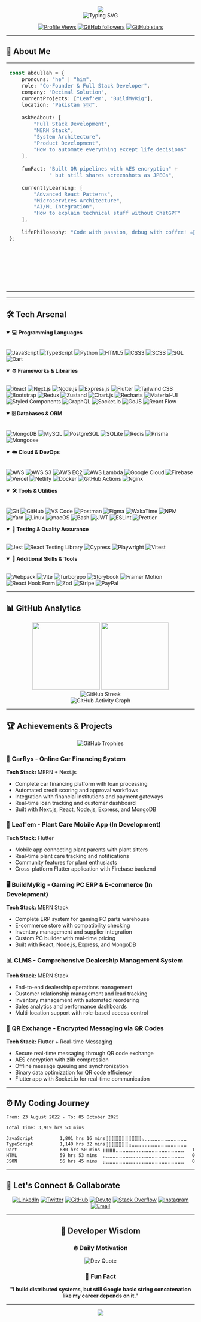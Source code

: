 <div align="center">
  <img src="https://capsule-render.vercel.app/api?type=waving&color=0:667eea,100:764ba2&height=300&section=header&text=Abdullah%20Saad&fontSize=80&fontAlign=50&fontAlignY=38&desc=Full-Stack%20Developer%20%7C%20Co-Founder%20at%20Decimal%20Solution&descAlign=50&descAlignY=55&animation=fadeIn" />
</div>

<div align="center">
  <img src="https://readme-typing-svg.demolab.com?font=Fira+Code&size=22&duration=3000&pause=1000&color=58A6FF&center=true&vCenter=true&multiline=true&width=700&height=120&lines=%F0%9F%9A%80+Building+the+future+with+code;%F0%9F%8C%9F+MERN+Stack+Enthusiast;%F0%9F%92%A1+Currently+crafting+Leaf'em+%26+BuildMyRig;%E2%9A%A1+Spaces+over+tabs+forever!;%F0%9F%94%A5+Turning+coffee+into+code+since+2022" alt="Typing SVG" />
</div>

<div align="center">
  
[![Profile Views](https://komarev.com/ghpvc/?username=abdullahsaad5&style=for-the-badge&color=brightgreen)](https://github.com/abdullahsaad5)
[![GitHub followers](https://img.shields.io/github/followers/abdullahsaad5?style=for-the-badge&color=blue)](https://github.com/abdullahsaad5)
[![GitHub stars](https://img.shields.io/github/stars/abdullahsaad5?style=for-the-badge&color=yellow)](https://github.com/abdullahsaad5)

</div>

---

## 🚀 About Me

<table>
<tr>
<td width="55%" valign="top">

```typescript
const abdullah = {
    pronouns: "he" | "him",
    role: "Co-Founder & Full Stack Developer",
    company: "Decimal Solution",
    currentProjects: ["Leaf'em", "BuildMyRig"],
    location: "Pakistan 🇵🇰",
    
    askMeAbout: [
        "Full Stack Development",
        "MERN Stack", 
        "System Architecture",
        "Product Development",
        "How to automate everything except life decisions"
    ],
    
    funFact: "Built QR pipelines with AES encryption" +
             " but still shares screenshots as JPEGs",
    
    currentlyLearning: [
        "Advanced React Patterns",
        "Microservices Architecture", 
        "AI/ML Integration",
        "How to explain technical stuff without ChatGPT"
    ],
    
    lifePhilosophy: "Code with passion, debug with coffee! ☕🐛➡️✨"
};
```

</td>
<td width="45%" valign="top">

<div align="center">
<img src="https://media.giphy.com/media/qgQUggAC3Pfv687qPC/giphy.gif" width="300" alt="Coding"/>
</div>

**Quick Facts:**
- 🔭 Co-Founder at **Decimal Solution**
- 🌱 Building **Leaf'em** & **BuildMyRig**
- 💬 Ask me about **MERN Stack**
- ⚡ **3,563+ hours** of coding (and counting...)
- 🎯 **50.08%** JS, **25.97%** TS *(Updated via WakaTime)*
- 🏆 Leading teams & running SCRUMs
- 🤖 Built family trees but can't trace the root of own problems

</td>
</tr>
</table>

---

## 🛠️ Tech Arsenal

<details open>
<summary><b>💻 Programming Languages</b></summary>
<br>

![JavaScript](https://img.shields.io/badge/-JavaScript%20(ES6+)-F7DF1E?style=for-the-badge&logo=javascript&logoColor=black)
![TypeScript](https://img.shields.io/badge/-TypeScript-3178C6?style=for-the-badge&logo=typescript&logoColor=white)
![Python](https://img.shields.io/badge/-Python-3776AB?style=for-the-badge&logo=python&logoColor=white)
![HTML5](https://img.shields.io/badge/-HTML5-E34F26?style=for-the-badge&logo=html5&logoColor=white)
![CSS3](https://img.shields.io/badge/-CSS3-1572B6?style=for-the-badge&logo=css3&logoColor=white)
![SCSS](https://img.shields.io/badge/-SCSS-CC6699?style=for-the-badge&logo=sass&logoColor=white)
![SQL](https://img.shields.io/badge/-SQL-4479A1?style=for-the-badge&logo=mysql&logoColor=white)
![Dart](https://img.shields.io/badge/-Dart-0175C2?style=for-the-badge&logo=dart&logoColor=white)

</details>

<details open>
<summary><b>⚙️ Frameworks & Libraries</b></summary>
<br>

![React](https://img.shields.io/badge/-React.js-61DAFB?style=for-the-badge&logo=react&logoColor=black)
![Next.js](https://img.shields.io/badge/-Next.js-000000?style=for-the-badge&logo=next.js&logoColor=white)
![Node.js](https://img.shields.io/badge/-Node.js-339933?style=for-the-badge&logo=node.js&logoColor=white)
![Express.js](https://img.shields.io/badge/-Express.js-000000?style=for-the-badge&logo=express&logoColor=white)
![Flutter](https://img.shields.io/badge/-Flutter-02569B?style=for-the-badge&logo=flutter&logoColor=white)
![Tailwind CSS](https://img.shields.io/badge/-Tailwind_CSS-38B2AC?style=for-the-badge&logo=tailwind-css&logoColor=white)
![Bootstrap](https://img.shields.io/badge/-Bootstrap-7952B3?style=for-the-badge&logo=bootstrap&logoColor=white)
![Redux](https://img.shields.io/badge/-Redux-764ABC?style=for-the-badge&logo=redux&logoColor=white)
![Zustand](https://img.shields.io/badge/-Zustand-FF6B6B?style=for-the-badge&logo=react&logoColor=white)
![Chart.js](https://img.shields.io/badge/-Chart.js-FF6384?style=for-the-badge&logo=chart.js&logoColor=white)
![Recharts](https://img.shields.io/badge/-Recharts-8884D8?style=for-the-badge&logo=react&logoColor=white)
![Material-UI](https://img.shields.io/badge/-Material--UI-0081CB?style=for-the-badge&logo=material-ui&logoColor=white)
![Styled Components](https://img.shields.io/badge/-Styled_Components-DB7093?style=for-the-badge&logo=styled-components&logoColor=white)
![GraphQL](https://img.shields.io/badge/-GraphQL-E10098?style=for-the-badge&logo=graphql&logoColor=white)
![Socket.io](https://img.shields.io/badge/-Socket.io-010101?style=for-the-badge&logo=socket.io&logoColor=white)
![GoJS](https://img.shields.io/badge/-GoJS-00ADD8?style=for-the-badge&logo=go&logoColor=white)
![React Flow](https://img.shields.io/badge/-React_Flow-FF6B6B?style=for-the-badge&logo=react&logoColor=white)

</details>

<details open>
<summary><b>🗄️ Databases & ORM</b></summary>
<br>

![MongoDB](https://img.shields.io/badge/-MongoDB-47A248?style=for-the-badge&logo=mongodb&logoColor=white)
![MySQL](https://img.shields.io/badge/-MySQL-4479A1?style=for-the-badge&logo=mysql&logoColor=white)
![PostgreSQL](https://img.shields.io/badge/-PostgreSQL-336791?style=for-the-badge&logo=postgresql&logoColor=white)
![SQLite](https://img.shields.io/badge/-SQLite-003B57?style=for-the-badge&logo=sqlite&logoColor=white)
![Redis](https://img.shields.io/badge/-Redis-DC382D?style=for-the-badge&logo=redis&logoColor=white)
![Prisma](https://img.shields.io/badge/-Prisma-2D3748?style=for-the-badge&logo=prisma&logoColor=white)
![Mongoose](https://img.shields.io/badge/-Mongoose-880000?style=for-the-badge&logo=mongoose&logoColor=white)

</details>

<details open>
<summary><b>☁️ Cloud & DevOps</b></summary>
<br>

![AWS](https://img.shields.io/badge/-AWS-232F3E?style=for-the-badge&logo=amazon-aws&logoColor=white)
![AWS S3](https://img.shields.io/badge/-AWS_S3-569A31?style=for-the-badge&logo=amazon-s3&logoColor=white)
![AWS EC2](https://img.shields.io/badge/-AWS_EC2-FF9900?style=for-the-badge&logo=amazon-ec2&logoColor=white)
![AWS Lambda](https://img.shields.io/badge/-AWS_Lambda-FF9900?style=for-the-badge&logo=aws-lambda&logoColor=white)
![Google Cloud](https://img.shields.io/badge/-Google_Cloud-4285F4?style=for-the-badge&logo=google-cloud&logoColor=white)
![Firebase](https://img.shields.io/badge/-Firebase-FFCA28?style=for-the-badge&logo=firebase&logoColor=black)
![Vercel](https://img.shields.io/badge/-Vercel-000000?style=for-the-badge&logo=vercel&logoColor=white)
![Netlify](https://img.shields.io/badge/-Netlify-00C7B7?style=for-the-badge&logo=netlify&logoColor=white)
![Docker](https://img.shields.io/badge/-Docker-2496ED?style=for-the-badge&logo=docker&logoColor=white)
![GitHub Actions](https://img.shields.io/badge/-GitHub_Actions-2088FF?style=for-the-badge&logo=github-actions&logoColor=white)
![Nginx](https://img.shields.io/badge/-Nginx-009639?style=for-the-badge&logo=nginx&logoColor=white)

</details>

<details open>
<summary><b>🛠️ Tools & Utilities</b></summary>
<br>

![Git](https://img.shields.io/badge/-Git-F05032?style=for-the-badge&logo=git&logoColor=white)
![GitHub](https://img.shields.io/badge/-GitHub-181717?style=for-the-badge&logo=github&logoColor=white)
![VS Code](https://img.shields.io/badge/-VS_Code-007ACC?style=for-the-badge&logo=visual-studio-code&logoColor=white)
![Postman](https://img.shields.io/badge/-Postman-FF6C37?style=for-the-badge&logo=postman&logoColor=white)
![Figma](https://img.shields.io/badge/-Figma-F24E1E?style=for-the-badge&logo=figma&logoColor=white)
![WakaTime](https://img.shields.io/badge/-WakaTime-000000?style=for-the-badge&logo=wakatime&logoColor=white)
![NPM](https://img.shields.io/badge/-NPM-CB3837?style=for-the-badge&logo=npm&logoColor=white)
![Yarn](https://img.shields.io/badge/-Yarn-2C8EBB?style=for-the-badge&logo=yarn&logoColor=white)
![Linux](https://img.shields.io/badge/-Linux-FCC624?style=for-the-badge&logo=linux&logoColor=black)
![macOS](https://img.shields.io/badge/-macOS-000000?style=for-the-badge&logo=apple&logoColor=white)
![Bash](https://img.shields.io/badge/-Bash-4EAA25?style=for-the-badge&logo=gnu-bash&logoColor=white)
![JWT](https://img.shields.io/badge/-JWT-000000?style=for-the-badge&logo=json-web-tokens&logoColor=white)
![ESLint](https://img.shields.io/badge/-ESLint-4B32C3?style=for-the-badge&logo=eslint&logoColor=white)
![Prettier](https://img.shields.io/badge/-Prettier-F7B93E?style=for-the-badge&logo=prettier&logoColor=black)

</details>

<details open>
<summary><b>🧪 Testing & Quality Assurance</b></summary>
<br>

![Jest](https://img.shields.io/badge/-Jest-C21325?style=for-the-badge&logo=jest&logoColor=white)
![React Testing Library](https://img.shields.io/badge/-React_Testing_Library-E33332?style=for-the-badge&logo=testing-library&logoColor=white)
![Cypress](https://img.shields.io/badge/-Cypress-17202C?style=for-the-badge&logo=cypress&logoColor=white)
![Playwright](https://img.shields.io/badge/-Playwright-2EAD33?style=for-the-badge&logo=playwright&logoColor=white)
![Vitest](https://img.shields.io/badge/-Vitest-6E9F18?style=for-the-badge&logo=vitest&logoColor=white)

</details>

<details open>
<summary><b>🎯 Additional Skills & Tools</b></summary>
<br>

![Webpack](https://img.shields.io/badge/-Webpack-8DD6F9?style=for-the-badge&logo=webpack&logoColor=black)
![Vite](https://img.shields.io/badge/-Vite-646CFF?style=for-the-badge&logo=vite&logoColor=white)
![Turborepo](https://img.shields.io/badge/-Turborepo-EF4444?style=for-the-badge&logo=turborepo&logoColor=white)
![Storybook](https://img.shields.io/badge/-Storybook-FF4785?style=for-the-badge&logo=storybook&logoColor=white)
![Framer Motion](https://img.shields.io/badge/-Framer_Motion-0055FF?style=for-the-badge&logo=framer&logoColor=white)
![React Hook Form](https://img.shields.io/badge/-React_Hook_Form-EC5990?style=for-the-badge&logo=reacthookform&logoColor=white)
![Zod](https://img.shields.io/badge/-Zod-3E67B1?style=for-the-badge&logo=zod&logoColor=white)
![Stripe](https://img.shields.io/badge/-Stripe-008CDD?style=for-the-badge&logo=stripe&logoColor=white)
![PayPal](https://img.shields.io/badge/-PayPal-00457C?style=for-the-badge&logo=paypal&logoColor=white)

</details>

---

## 📊 GitHub Analytics

<div align="center">
  <img height="180em" src="https://github-readme-stats.vercel.app/api?username=abdullahsaad5&show_icons=true&theme=tokyonight&include_all_commits=true&count_private=true&hide_border=true"/>
  <img height="180em" src="https://github-readme-stats.vercel.app/api/top-langs/?username=abdullahsaad5&layout=compact&langs_count=8&theme=tokyonight&hide_border=true"/>
</div>

<div align="center">
  <img src="https://streak-stats.demolab.com/?user=abdullahsaad5&theme=tokyonight&hide_border=true" alt="GitHub Streak" />
</div>

<div align="center">
  <img src="https://github-readme-activity-graph.vercel.app/graph?username=abdullahsaad5&theme=tokyo-night&hide_border=true" alt="GitHub Activity Graph" />
</div>

---

## 🏆 Achievements & Projects

<div align="center">
  <img src="https://github-profile-trophy.vercel.app/?username=abdullahsaad5&theme=tokyonight&no-frame=true&no-bg=false&margin-w=4&row=2" alt="GitHub Trophies" />
</div>

### 🚗 **Carflys** - Online Car Financing System
**Tech Stack:** MERN + Next.js
- Complete car financing platform with loan processing
- Automated credit scoring and approval workflows
- Integration with financial institutions and payment gateways
- Real-time loan tracking and customer dashboard
- Built with Next.js, React, Node.js, Express, and MongoDB

### 🌿 **Leaf'em** - Plant Care Mobile App (In Development)
**Tech Stack:** Flutter
- Mobile app connecting plant parents with plant sitters
- Real-time plant care tracking and notifications
- Community features for plant enthusiasts
- Cross-platform Flutter application with Firebase backend

### 🖥️ **BuildMyRig** - Gaming PC ERP & E-commerce (In Development)
**Tech Stack:** MERN Stack
- Complete ERP system for gaming PC parts warehouse
- E-commerce store with compatibility checking
- Inventory management and supplier integration
- Custom PC builder with real-time pricing
- Built with React, Node.js, Express, and MongoDB

### 📊 **CLMS** - Comprehensive Dealership Management System
**Tech Stack:** MERN Stack
- End-to-end dealership operations management
- Customer relationship management and lead tracking
- Inventory management with automated reordering
- Sales analytics and performance dashboards
- Multi-location support with role-based access control

### 🔐 **QR Exchange** - Encrypted Messaging via QR Codes
**Tech Stack:** Flutter + Real-time Messaging
- Secure real-time messaging through QR code exchange
- AES encryption with zlib compression
- Offline message queuing and synchronization
- Binary data optimization for QR code efficiency
- Flutter app with Socket.io for real-time communication

---

## ⏰ My Coding Journey

<!--START_SECTION:waka-->

```txt
From: 23 August 2022 - To: 05 October 2025

Total Time: 3,919 hrs 53 mins

JavaScript          1,801 hrs 16 mins⣿⣿⣿⣿⣿⣿⣿⣿⣿⣿⣿⣦⣀⣀⣀⣀⣀⣀⣀⣀⣀⣀⣀⣀⣀   45.95 %
TypeScript          1,140 hrs 32 mins⣿⣿⣿⣿⣿⣿⣿⣤⣀⣀⣀⣀⣀⣀⣀⣀⣀⣀⣀⣀⣀⣀⣀⣀⣀   29.10 %
Dart                630 hrs 50 mins ⣿⣿⣿⣿⣀⣀⣀⣀⣀⣀⣀⣀⣀⣀⣀⣀⣀⣀⣀⣀⣀⣀⣀⣀⣀   16.09 %
HTML                59 hrs 53 mins  ⣤⣀⣀⣀⣀⣀⣀⣀⣀⣀⣀⣀⣀⣀⣀⣀⣀⣀⣀⣀⣀⣀⣀⣀⣀   01.53 %
JSON                56 hrs 45 mins  ⣤⣀⣀⣀⣀⣀⣀⣀⣀⣀⣀⣀⣀⣀⣀⣀⣀⣀⣀⣀⣀⣀⣀⣀⣀   01.45 %
```

<!--END_SECTION:waka-->

---

## 🤝 Let's Connect & Collaborate

<div align="center">

[![LinkedIn](https://img.shields.io/badge/-Abdullah%20Saad-0077B5?style=for-the-badge&logo=linkedin&logoColor=white)](https://linkedin.com/in/abdullahsaad5)
[![Twitter](https://img.shields.io/badge/-@abdullahsaad5t-1DA1F2?style=for-the-badge&logo=twitter&logoColor=white)](https://twitter.com/abdullahsaad5t)
[![GitHub](https://img.shields.io/badge/-abdullahsaad5-181717?style=for-the-badge&logo=github&logoColor=white)](https://github.com/abdullahsaad5)
[![Dev.to](https://img.shields.io/badge/-abdullahsaad5-0A0A0A?style=for-the-badge&logo=dev.to&logoColor=white)](https://dev.to/abdullahsaad5)
[![Stack Overflow](https://img.shields.io/badge/-Abdullah%20Saad-FE7A16?style=for-the-badge&logo=stack-overflow&logoColor=white)](https://stackoverflow.com/users/17722487/syed-abdullah-saad)
[![Instagram](https://img.shields.io/badge/-@syed__abdullah__saad-E4405F?style=for-the-badge&logo=instagram&logoColor=white)](https://instagram.com/syed_abdullah_saad)
[![Email](https://img.shields.io/badge/-Email-D14836?style=for-the-badge&logo=gmail&logoColor=white)](mailto:syedabdulahsaad1@gmail.com)

</div>

---

<div align="center">

## 💭 Developer Wisdom

<div align="center" width="100%">

### 🔥 Daily Motivation
<img src="https://quotes-github-readme.vercel.app/api?type=vertical&theme=tokyonight" alt="Dev Quote"/>

### 🎯 Fun Fact
**"I build distributed systems, but still Google basic string concatenation like my career depends on it."**

</div>

</div>

---

<div align="center">
  <img src="https://capsule-render.vercel.app/api?type=waving&color=0:667eea,100:764ba2&height=120&section=footer&text=Thanks%20for%20visiting!&fontSize=24&fontAlign=50&fontAlignY=70&animation=fadeIn" />
</div>

</div>
